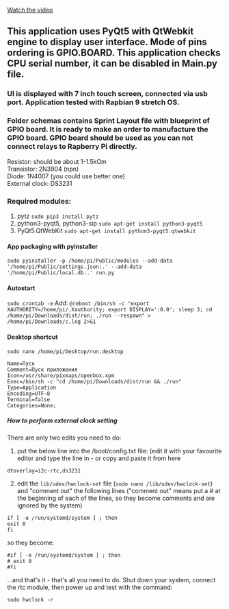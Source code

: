 [Watch the video](https://github.com/Easthy/garden/blob/master/garden.mp4)


## This application uses PyQt5 with QtWebkit engine to display user interface. Mode of pins ordering is GPIO.BOARD. This application checks CPU serial number, it can be disabled in Main.py file. 
### UI is displayed with 7 inch touch screen, connected via usb port. Application tested with Rapbian 9 stretch OS.
### Folder schemas contains Sprint Layout file with blueprint of GPIO board. It is ready to make an order to manufacture the GPIO board. GPIO board should be used as you can not connect relays to Rapberry Pi directly. 
Resistor: should be about 1-1.5kOm  
Transistor: 2N3904 (npn)  
Diode: 1N4007 (you could use better one)  
External clock: DS3231  
 
### Required modules:
1) pytz
`sudo pip3 install pytz` 
2) python3-pyqt5, python3-sip 
`sudo apt-get install python3-pyqt5` 
3) PyQt5.QtWebKit 
`sudo apt-get install python3-pyqt5.qtwebkit`

#### App packaging with pyinstaller
`sudo pyinstaller -p /home/pi/Public/modules --add-data '/home/pi/Public/settings.json:.' --add-data '/home/pi/Public/local.db:.' run.py` 
 
#### Autostart
`sudo crontab -e` 
Add: 
```@reboot /bin/sh -c "export XAUTHORITY=/home/pi/.Xauthority; export DISPLAY=':0.0'; sleep 3; cd /home/pi/Downloads/dist/run; ./run --respawn" > /home/pi/Downloads/c.log 2>&1``` 
 
#### Desktop shortcut 
`sudo nano /home/pi/Desktop/run.desktop`  

```[Desktop Entry]
Name=Пуск
Comment=Пуск приложения
Icon=/usr/share/pixmaps/openbox.xpm
Exec=/bin/sh -c "cd /home/pi/Downloads/dist/run && ./run"
Type=Application
Encoding=UTF-8
Terminal=false
Categories=None;
```

##### How to perform external clock setting
There are only two edits you need to do: 
1. put the below line into the /boot/config.txt file: (edit it with your favourite editor and type the line in - or copy and paste it from here 
 
`dtoverlay=i2c-rtc,ds3231` 
 
2. edit the `lib/udev/hwclock-set` file (`sudo nano /lib/udev/hwclock-set`) and "comment out" the following lines ("comment out" means put a # at the beginning of each of the lines, so they become comments and are ignored by the system) 
 
```
if [ -e /run/systemd/system ] ; then 
exit 0 
fi 
```
so they become: 
```
#if [ -e /run/systemd/system ] ; then 
# exit 0 
#fi 
```
 
...and that's it - that's all you need to do. Shut down your system, connect the rtc module, then power up and test with the command: 
 
`sudo hwclock -r`
